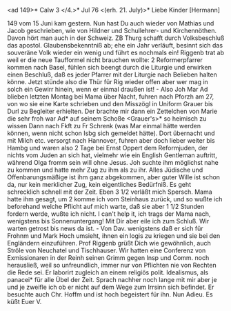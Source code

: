 <ad 149>* Calw 3 </4.>* Jul 76
 <(erh. 21. July)>*
Liebe Kinder [Hermann]

149 vom 15 Juni kam gestern. Nun hast Du auch wieder von Mathias und Jacob geschrieben, wie von Hildner und Schullehrer- und Kirchennöthen. Davon hört man auch in der Schweiz. ZB Thurg schafft durch Volksbeschluß das apostol. Glaubensbekenntniß ab; ehe ein Jahr verläuft, besinnt sich das souveräne Volk wieder ein wenig und führt es nochmals ein! Riggenb trat ab weil er die neue Taufformel nicht brauchen wollte: 2 Reformerpfarrer kommen nach Basel, fühlen sich beengt durch die Liturgie und erwirken einen Beschluß, daß es jeder Pfarrer mit der Liturgie nach Belieben halten könne. Jetzt stünde also die Thür für Rig wieder offen aber wer mag in solch ein Gewirr hinein, wenn er einmal draußen ist! - Also Joh Mar Ad blieben letzten Montag bei Mama über Nacht, fuhren nach Pforzh am 27, von wo sie eine Karte schrieben und den Misszögl in Uniform Grauer bis Durl zu Begleiter erhielten. Der brachte mir dann ein Zettelchen von Marie die sehr froh war Ad<ele>* auf seinem Schoße <Grauer's>* so heimisch zu wissen Dann nach Fkft zu Fr Schrenk (was Mar einmal hätte werden können, wenn nicht schon Isbg sich gemeldet hätte). Dort übernacht und mit Milch etc. versorgt nach Hannover, fuhren aber doch lieber weiter bis Hambg und waren also 2 Tage bei Ernst Oppert dem Reformjuden, der nichts vom Juden an sich hat, vielmehr wie ein English Gentleman auftritt, während Olga fromm sein will ohne Jesus. Joh suchte ihm möglichst nahe zu kommen und hatte mehr Zug zu ihm als zu ihr. Alles Jüdische und Offenbarungsmäßige ist ihm ganz abgekommen, aber guter Wille ist schon da, nur kein merklicher Zug, kein eigentliches Bedürfniß. 
Es geht schrecklich schnell mit der Zeit. Eben 3 1/2 verläßt mich Spersch. Mama hatte ihm gesagt, um 2 komme ich vom Steinhaus zurück, und so wußte ich beforehand welche Pflicht auf mich warte, daß sie aber 1 1/2 Stunden fordern werde, wußte ich nicht. I can't help it, ich trags der Mama nach, wenigstens bis Sonnenuntergang! Mit Dir aber eile ich zum Schluß. Wir warten getrost bis news da ist. - Von Dav. wenigstens daß er sich für Frohnm und Mark Hoch umsieht, ihnen ein logis zu kriegen und sie bei den Engländern einzuführen. Prof Riggenb grüßt Dich wie gewöhnlich, auch Ströle von Neuchatel und Tischhauser. Wir hatten eine Conferenz von Exmissionaren in der Reinh seinen Grimm gegen Insp und Comm. noch herausließ, weil so unfreundlich, immer nur von Pflichten nie von Rechten die Rede sei. Er laborirt zugleich an einem religiös polit. Idealismus, als panacei* für alle Übel der Zeit. Sprach nachher noch lange mit mir aber je und je zweifle ich ob er nicht auf dem Wege zum Irrsinn sich befindet. Er besuchte auch Chr. Hoffm und ist hoch begeistert für ihn. Nun Adieu.
 Es küßt Euer V.
